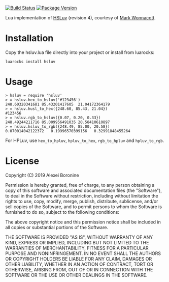 [![Build Status](https://github.com/hsluv/hsluv-lua/actions/workflows/test.yml/badge.svg)](https://github.com/hsluv/hsluv-lua/actions/workflows/test.yml)
[![Package Version](https://img.shields.io/badge/luarocks-0.1--0-blue.svg)](https://luarocks.org/modules/hsluv/hsluv)

Lua implementation of [HSLuv](http://www.hsluv.org/) (revision 4), courtesy of [Mark Wonnacott](https://github.com/Ragzouken).

# Installation

Copy the hsluv.lua file directly into your project or install from luarocks:

    luarocks install hsluv

# Usage

    > hsluv = require 'hsluv'
    > = hsluv.hex_to_hsluv('#123456')
    248.60320341681 85.43201417605  21.04172364179
    > = hsluv.husl_to_hex({248.60, 85.43, 21.04})
    #123456
    > = hsluv.rgb_to_hsluv({0.07, 0.20, 0.33})
    248.49244211716 85.009956491035 20.58410610897
    > = hsluv.hsluv_to_rgb({248.49, 85.00, 20.58})
    0.070014042122372   0.19996570399156   0.32991848455264

For HPLuv, use `hex_to_hpluv`, `hpluv_to_hex`, `rgb_to_hpluv` and `hpluv_to_rgb`.

# License

Copyright (C) 2019 Alexei Boronine

Permission is hereby granted, free of charge, to any person obtaining a copy of this software and
associated documentation files (the "Software"), to deal in the Software without restriction, including 
without limitation the rights to use, copy, modify, merge, publish, distribute, sublicense, and/or sell 
copies of the Software, and to permit persons to whom the Software is furnished to do so, subject to the 
following conditions:

The above copyright notice and this permission notice shall be included in all copies or substantial 
portions of the Software.

THE SOFTWARE IS PROVIDED "AS IS", WITHOUT WARRANTY OF ANY KIND, EXPRESS OR IMPLIED, INCLUDING BUT NOT 
LIMITED TO THE WARRANTIES OF MERCHANTABILITY, FITNESS FOR A PARTICULAR PURPOSE AND NONINFRINGEMENT. IN 
NO EVENT SHALL THE AUTHORS OR COPYRIGHT HOLDERS BE LIABLE FOR ANY CLAIM, DAMAGES OR OTHER LIABILITY, 
WHETHER IN AN ACTION OF CONTRACT, TORT OR OTHERWISE, ARISING FROM, OUT OF OR IN CONNECTION WITH THE 
SOFTWARE OR THE USE OR OTHER DEALINGS IN THE SOFTWARE.
